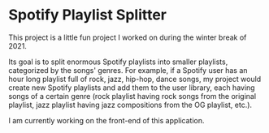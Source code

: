 # Spotify Playlist Splitter

This project is a little fun project I worked on during the winter break of 2021. 

Its goal is to split enormous Spotify playlists into smaller playlists, categorized by the songs' genres. For example, if a Spotify user has an hour long playlist full of rock, jazz, hip-hop, dance songs, my project would create new Spotify playlists and add them to the user library, each having songs of a certain genre (rock playlist having rock songs from the original playlist, jazz playlist having jazz compositions from the OG playlist, etc.). 

I am currently working on the front-end of this application. 
